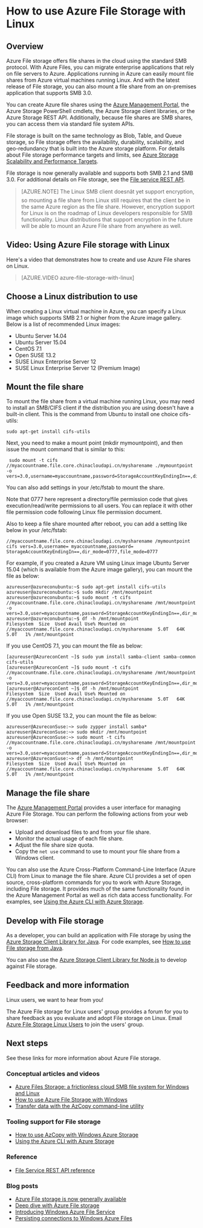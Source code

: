 <properties
	pageTitle="How to use Azure Files with Linux | Windows Azure"
        description="Create an Azure file share in the cloud with this step-by-step tutorial. Manage your file share content, and mount a file share from an Azure virtual machine (VM) running Linux or an on-premises application that supports SMB 3.0."
        services="storage"
        documentationCenter="na"
        authors="jasontang501"
        manager="jahogg"
        editor="" />

<tags
	ms.service="storage"
	ms.date="12/17/2015"
	wacn.date=""/>


# How to use Azure File Storage with Linux 

## Overview

Azure File storage offers file shares in the cloud using the standard SMB protocol. With Azure Files, you can migrate enterprise applications that rely on file servers to Azure. Applications running in Azure can easily mount file shares from Azure virtual machines running Linux. And with the latest release of File storage, you can also mount a file share from an on-premises application that supports SMB 3.0. 

You can create Azure file shares using the [Azure Management Portal](portal.azure.com), the Azure Storage PowerShell cmdlets, the Azure Storage client libraries, or the Azure Storage REST API. Additionally, because file shares are SMB shares, you can access them via standard file system APIs. 

File storage is built on the same technology as Blob, Table, and Queue storage, so File storage offers the availability, durability, scalability, and geo-redundancy that is built into the Azure storage platform. For details about File storage performance targets and limits, see [Azure Storage Scalability and Performance Targets](/documentation/articles/storage-scalability-targets).

File storage is now generally available and supports both SMB 2.1 and SMB 3.0. For additional details on File storage, see the [File service REST API](https://msdn.microsoft.com/zh-cn/library/azure/dn167006.aspx).

>[AZURE.NOTE] The Linux SMB client doesnât yet support encryption, so mounting a file share from Linux still requires that the client be in the same Azure region as the file share. However, encryption support for Linux is on the roadmap of Linux developers responsible for SMB functionality. Linux distributions that support encryption in the future will be able to mount an Azure File share from anywhere as well.

## Video: Using Azure File storage with Linux

Here's a video that demonstrates how to create and use Azure File shares on Linux.

> [AZURE.VIDEO azure-file-storage-with-linux]

## Choose a Linux distribution to use ##

When creating a Linux virtual machine in Azure, you can specify a Linux image which supports SMB 2.1 or higher from the Azure image gallery. Below is a list of recommended Linux images:

- Ubuntu Server 14.04	
- Ubuntu Server 15.04	
- CentOS 7.1	
- Open SUSE 13.2	
- SUSE Linux Enterprise Server 12
- SUSE Linux Enterprise Server 12 (Premium Image)

## Mount the file share ##

To mount the file share from a virtual machine running Linux, you may need to install an SMB/CIFS client if the distribution you are using doesn't have a built-in client. This is the command from Ubuntu to install one choice cifs-utils:

    sudo apt-get install cifs-utils

Next, you need to make a mount point (mkdir mymountpoint), and then issue the mount command that is similar to this:

     sudo mount -t cifs //myaccountname.file.core.chinacloudapi.cn/mysharename ./mymountpoint -o vers=3.0,username=myaccountname,password=StorageAccountKeyEndingIn==,dir_mode=0777,file_mode=0777

You can also add settings in your /etc/fstab to mount the share.

Note that 0777 here represent a directory/file permission code that gives execution/read/write permissions to all users. You can replace it with other file permission code following Linux file permission document.
 
Also to keep a file share mounted after reboot, you can add a setting like below in your /etc/fstab:

    //myaccountname.file.core.chinacloudapi.cn/mysharename /mymountpoint cifs vers=3.0,username= myaccountname,password= StorageAccountKeyEndingIn==,dir_mode=0777,file_mode=0777

For example, if you created a Azure VM using Linux image Ubuntu Server 15.04 (which is available from the Azure image gallery), you can mount the file as below:

    azureuser@azureconubuntu:~$ sudo apt-get install cifs-utils
    azureuser@azureconubuntu:~$ sudo mkdir /mnt/mountpoint
    azureuser@azureconubuntu:~$ sudo mount -t cifs //myaccountname.file.core.chinacloudapi.cn/mysharename /mnt/mountpoint -o vers=3.0,user=myaccountname,password=StorageAccountKeyEndingIn==,dir_mode=0777,file_mode=0777
    azureuser@azureconubuntu:~$ df -h /mnt/mountpoint
    Filesystem  Size  Used Avail Use% Mounted on
    //myaccountname.file.core.chinacloudapi.cn/mysharename  5.0T   64K  5.0T   1% /mnt/mountpoint

If you use CentOS 7.1, you can mount the file as below:

    [azureuser@AzureconCent ~]$ sudo yum install samba-client samba-common cifs-utils
    [azureuser@AzureconCent ~]$ sudo mount -t cifs //myaccountname.file.core.chinacloudapi.cn/mysharename /mnt/mountpoint -o vers=3.0,user=myaccountname,password=StorageAccountKeyEndingIn==,dir_mode=0777,file_mode=0777
    [azureuser@AzureconCent ~]$ df -h /mnt/mountpoint
    Filesystem  Size  Used Avail Use% Mounted on
    //myaccountname.file.core.chinacloudapi.cn/mysharename  5.0T   64K  5.0T   1% /mnt/mountpoint

If you use Open SUSE 13.2, you can mount the file as below:

    azureuser@AzureconSuse:~> sudo zypper install samba*  
    azureuser@AzureconSuse:~> sudo mkdir /mnt/mountpoint
    azureuser@AzureconSuse:~> sudo mount -t cifs //myaccountname.file.core.chinacloudapi.cn/mysharename /mnt/mountpoint -o vers=3.0,user=myaccountname,password=StorageAccountKeyEndingIn==,dir_mode=0777,file_mode=0777
    azureuser@AzureconSuse:~> df -h /mnt/mountpoint
    Filesystem  Size  Used Avail Use% Mounted on
    //myaccountname.file.core.chinacloudapi.cn/mysharename  5.0T   64K  5.0T   1% /mnt/mountpoint

## Manage the file share ##

The [Azure Management Portal](portal.azure.com) provides a user interface for managing Azure File Storage. You can perform the following actions from your web browser:

- Upload and download files to and from your file share.
- Monitor the actual usage of each file share.
- Adjust the file share size quota.
- Copy the `net use` command to use to mount your file share from a Windows client. 

You can also use the Azure Cross-Platform Command-Line Interface (Azure CLI) from Linux to manage the file share. Azure CLI provides a set of open source, cross-platform commands for you to work with Azure Storage, including File storage. It provides much of the same functionality found in the Azure Management Portal as well as rich data access functionality. For examples, see [Using the Azure CLI with Azure Storage](/documentation/articles/storage-azure-cli).

## Develop with File storage ##

As a developer, you can build an application with File storage by using the [Azure Storage Client Library for Java](https://github.com/azure/azure-storage-java). For code examples, see [How to use File storage from Java](/documentation/articles/storage-java-how-to-use-file-storage).

You can also use the [Azure Storage Client Library for Node.js](https://github.com/Azure/azure-storage-node) to develop against File storage.

## Feedback and more information ##

Linux users, we want to hear from you! 

The Azure File storage for Linux users' group provides a forum for you to share feedback as you evaluate and adopt File storage on Linux. Email [Azure File Storage Linux Users](mailto:azurefileslinuxusers@microsoft.com) to join the users' group.

## Next steps

See these links for more information about Azure File storage.

### Conceptual articles and videos

- [Azure Files Storage: a frictionless cloud SMB file system for Windows and Linux](https://azure.microsoft.com/documentation/videos/azurecon-2015-azure-files-storage-a-frictionless-cloud-smb-file-system-for-windows-and-linux/)
- [How to use Azure File Storage with Windows](/documentation/articles/storage-dotnet-how-to-use-files)
- [Transfer data with the AzCopy command-line utility](/documentation/articles/storage-use-azcopy)

### Tooling support for File storage

- [How to use AzCopy with Windows Azure Storage](/documentation/articles/storage-use-azcopy)
- [Using the Azure CLI with Azure Storage](/documentation/articles/storage-azure-cli#create-and-manage-file-shares)

### Reference

- [File Service REST API reference](http://msdn.microsoft.com/zh-cn/library/azure/dn167006.aspx)

### Blog posts

- [Azure File storage is now generally available](https://azure.microsoft.com/zh-cn/blog/)
- [Deep dive with Azure File storage](/home/features/storage/) 
- [Introducing Windows Azure File Service](http://blogs.msdn.com/b/windowsazurestorage/archive/2014/05/12/introducing-microsoft-azure-file-service.aspx)
- [Persisting connections to Windows Azure Files](http://blogs.msdn.com/b/windowsazurestorage/archive/2014/05/27/persisting-connections-to-microsoft-azure-files.aspx)
